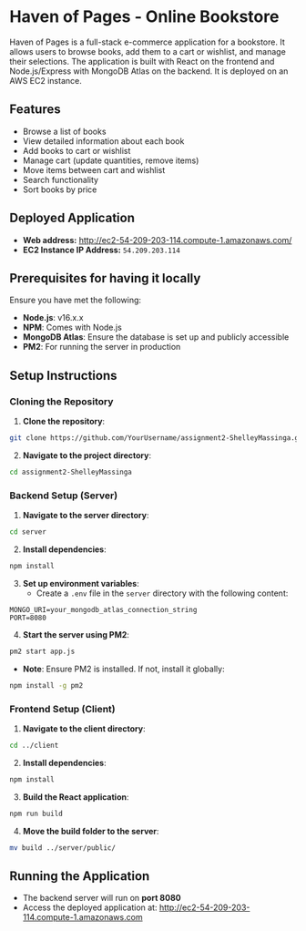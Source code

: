 # Haven of Pages - Online Bookstore

Haven of Pages is a full-stack e-commerce application for a bookstore. It allows users to browse books, add them to a cart or wishlist, and manage their selections. The application is built with React on the frontend and Node.js/Express with MongoDB Atlas on the backend. It is deployed on an AWS EC2 instance.

## Features

- Browse a list of books
- View detailed information about each book
- Add books to cart or wishlist
- Manage cart (update quantities, remove items)
- Move items between cart and wishlist
- Search functionality
- Sort books by price

## Deployed Application

- **Web address:** http://ec2-54-209-203-114.compute-1.amazonaws.com/
- **EC2 Instance IP Address:** `54.209.203.114`

## Prerequisites for having it locally

Ensure you have met the following:

* **Node.js**: v16.x.x
* **NPM**: Comes with Node.js
* **MongoDB Atlas**: Ensure the database is set up and publicly accessible
* **PM2**: For running the server in production
  
## Setup Instructions

### Cloning the Repository

1. **Clone the repository**:
```bash
git clone https://github.com/YourUsername/assignment2-ShelleyMassinga.git
```

2. **Navigate to the project directory**:
```bash
cd assignment2-ShelleyMassinga
```

### Backend Setup (Server)

1. **Navigate to the server directory**:
```bash
cd server
```

2. **Install dependencies**:
```bash
npm install
```

3. **Set up environment variables**:
   * Create a `.env` file in the `server` directory with the following content:
```plaintext
MONGO_URI=your_mongodb_atlas_connection_string
PORT=8080
```

4. **Start the server using PM2**:
```bash
pm2 start app.js
```
   * **Note**: Ensure PM2 is installed. If not, install it globally:
```bash
npm install -g pm2
```

### Frontend Setup (Client)

1. **Navigate to the client directory**:
```bash
cd ../client
```

2. **Install dependencies**:
```bash
npm install
```

3. **Build the React application**:
```bash
npm run build
```

4. **Move the build folder to the server**:
```bash
mv build ../server/public/
```

## Running the Application

* The backend server will run on **port 8080**
* Access the deployed application at: http://ec2-54-209-203-114.compute-1.amazonaws.com

